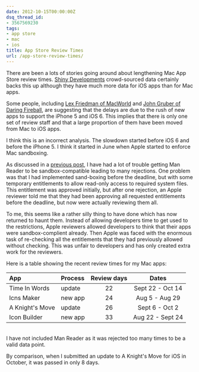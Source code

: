 ```yaml
---
date: 2012-10-15T00:00:00Z
dsq_thread_id:
- 3567569230
tags:
- app store
- mac
- ios
title: App Store Review Times
url: /app-store-review-times/
---
```


There are been a lots of stories going around about lengthening Mac App Store
review times.
<a href="http://reviewtimes.shinydevelopment.com" target="_blank">Shiny
Developments</a> crowd-sourced data certainly backs this up although they have
much more data for iOS apps than for Mac apps.

Some people, including
<a href="http://www.macworld.com/article/2011430/developers-stymied-by-mac-app-store-approval-delays.html" target="_blank">Lex
Friedman of MacWorld</a> and
<a href="http://daringfireball.net/linked/2012/10/09/app-store-delays" target="_blank">John
Gruber of Daring Fireball</a>, are suggesting that the delays are due to the
rush of new apps to support the iPhone 5 and iOS 6. This implies that there is
only one set of review staff and that a large proportion of them have been moved
from Mac to iOS apps.

I think this is an incorrect analysis. The slowdown started before iOS 6 and
before the iPhone 5. I think it started in June when Apple started to enforce
Mac sandboxing.

As discussed in a [previous post][1], I have had a lot of trouble getting Man
Reader to be sandbox-compatible leading to many rejections. One problem was that
I had implemented sand-boxing before the deadline, but with some temporary
entitlements to allow read-only access to required system files. This
entitlement was approved initially, but after one rejection, an Apple reviewer
told me that they had been approving all requested entitlements before the
deadline, but now were actually reviewing them all.

To me, this seems like a rather silly thing to have done which has now returned
to haunt them. Instead of allowing developers time to get used to the
restrictions, Apple reviewers allowed developers to think that their apps were
sandbox-complient already. Then Apple was faced with the enormous task of
re-checking all the entitlements that they had previously allowed without
checking. This was unfair to developers and has only created extra work for the
reviewers.

Here is a table showing the recent review times for my Mac apps:

| App             | Process | Review days |      Dates       |
| :-------------- | :------ | :---------: | :--------------: |
| Time In Words   | update  |     22      | Sept 22 - Oct 14 |
| Icns Maker      | new app |     24      |  Aug 5 - Aug 29  |
| A Knight's Move | update  |     26      |  Sept 6 - Oct 2  |
| Icon Builder    | new app |     33      | Aug 22 - Sept 24 |

<br>
I have not included Man Reader as it was rejected too many times to be a valid data point.

By comparison, when I submitted an update to A Knight's Move for iOS in October,
it was passed in only 8 days.

[1]: /sandboxing-and-the-mac-app-store/
